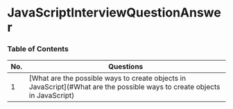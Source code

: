 # JavaScriptInterviewQuestionAnswer

### Table of Contents

| No. | Questions                                                                                                                 |
| --- | ------------------------------------------------------------------------------------------------------------------------- |
| 1   | [What are the possible ways to create objects in JavaScript](#What are the possible ways to create objects in JavaScript) |
